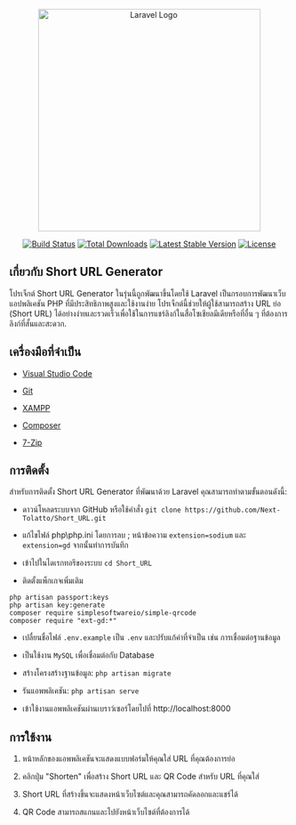 <p align="center"><a href="https://laravel.com" target="_blank"><img src="https://raw.githubusercontent.com/laravel/art/master/logo-lockup/5%20SVG/2%20CMYK/1%20Full%20Color/laravel-logolockup-cmyk-red.svg" width="400" alt="Laravel Logo"></a></p>

<p align="center">
<a href="https://github.com/laravel/framework/actions"><img src="https://github.com/laravel/framework/workflows/tests/badge.svg" alt="Build Status"></a>
<a href="https://packagist.org/packages/laravel/framework"><img src="https://img.shields.io/packagist/dt/laravel/framework" alt="Total Downloads"></a>
<a href="https://packagist.org/packages/laravel/framework"><img src="https://img.shields.io/packagist/v/laravel/framework" alt="Latest Stable Version"></a>
<a href="https://packagist.org/packages/laravel/framework"><img src="https://img.shields.io/packagist/l/laravel/framework" alt="License"></a>
</p>

## เกี่ยวกับ Short URL Generator
โปรเจ็กต์ Short URL Generator ในรุ่นนี้ถูกพัฒนาขึ้นโดยใช้ Laravel เป็นกรอบการพัฒนาเว็บแอปพลิเคชัน PHP ที่มีประสิทธิภาพสูงและใช้งานง่าย โปรเจ็กต์นี้ช่วยให้ผู้ใช้สามารถสร้าง URL ย่อ (Short URL) ได้อย่างง่ายและรวดเร็วเพื่อใช้ในการแชร์ลิงก์ในสื่อโซเชียลมีเดียหรือที่อื่น ๆ ที่ต้องการลิงก์ที่สั้นและสะดวก.

## เครื่องมือที่จำเป็น

- [Visual Studio Code](https://code.visualstudio.com/)

- [Git](https://git-scm.com/)

- [XAMPP](https://www.apachefriends.org/download.html)

- [Composer](https://getcomposer.org/)

- [7-Zip](https://www.7-zip.org/)

## การติดตั้ง

สำหรับการติดตั้ง Short URL Generator ที่พัฒนาด้วย Laravel คุณสามารถทำตามขั้นตอนดังนี้:

- ดาวน์โหลดระบบจาก GitHub หรือใช้คำสั่ง `git clone https://github.com/Next-Tolatto/Short_URL.git`

- แก้ไขไฟล์ php\php.ini โดยการลบ ; หน้าข้อความ `extension=sodium` และ `extension=gd` จากนั้นทำการบันทึก

- เข้าไปในไดเรกทอรีของระบบ `cd Short_URL`

- ติดตั้งแพ็กเกจเพิ่มเติม

```composer require laravel/passport
php artisan passport:keys
php artisan key:generate
composer require simplesoftwareio/simple-qrcode
composer require "ext-gd:*"
```

- เปลื่ยนชื่อไฟล์ `.env.example` เป็น  `.env` และปรับแก้ค่าที่จำเป็น เช่น การเชื่อมต่อฐานข้อมูล

- เป็นใช้งาน `MySQL` เพื่อเชื่อมต่อกับ Database

- สร้างโครงสร้างฐานข้อมูล: `php artisan migrate`

- รันแอพพลิเคชัน: `php artisan serve`

- เข้าใช้งานแอพพลิเคชันผ่านเบราว์เซอร์โดยไปที่ http://localhost:8000

## การใช้งาน

1. หน้าหลักของแอพพลิเคชันจะแสดงแบบฟอร์มให้คุณใส่ URL ที่คุณต้องการย่อ

2. คลิกปุ่ม "Shorten" เพื่อสร้าง Short URL และ QR Code สำหรับ URL ที่คุณใส่

3. Short URL ที่สร้างขึ้นจะแสดงหน้าเว็บไซต์และคุณสามารถคัดลอกและแชร์ได้

4. QR Code สามารถสแกนและไปยังหน้าเว็บไซต์ที่ต้องการได้